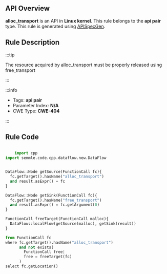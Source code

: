 ---
---


## API Overview
**alloc_transport** is an API in **Linux kernel**. This rule belongs to the **api pair** type. This rule is generated using [APISpecGen](../../tools/APISpecGen).
## Rule Description

:::tip

The resource acquired by alloc_transport must be properly released using free_transport

:::

:::info

- Tags: **api pair**
- Parameter Index: **N/A**
- CWE Type: **CWE-404**

:::

## Rule Code
```python

    import cpp
import semmle.code.cpp.dataflow.new.DataFlow


DataFlow::Node getSource(FunctionCall fc){
  fc.getTarget().hasName("alloc_transport")
  and result.asExpr() = fc
}

DataFlow::Node getSink(FunctionCall fc){
  fc.getTarget().hasName("free_transport")
  and result.asExpr() = fc.getArgument(0)
}

FunctionCall freeTarget(FunctionCall malloc){
  DataFlow::localFlow(getSource(malloc), getSink(result))
}

from FunctionCall fc
where fc.getTarget().hasName("alloc_transport")
      and not exists(
        FunctionCall free| 
        free = freeTarget(fc)
      )
select fc.getLocation()

    
```